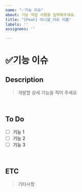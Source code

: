 ```yaml
---
name: "✅기능 이슈"
about: 기능 작업 사항을 입력해주세요.
title: "[Feat] 이니셜_이슈 이름"
labels: ''
assignees: ''

---
```


# ✅기능 이슈

## Description

> 개발할 상세 기능을 적어 주세요

<br>

## To Do

- [ ] 기능 1
- [ ] 기능 2
- [ ] 기능 3

<br>

## ETC

> 기타사항
